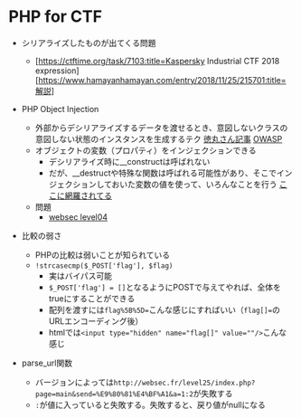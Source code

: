 # PHP for CTF

- シリアライズしたものが出てくる問題
    - [https://ctftime.org/task/7103:title=Kaspersky Industrial CTF 2018 expression] [https://www.hamayanhamayan.com/entry/2018/11/25/215701:title=解説]

- PHP Object Injection
    - 外部からデシリアライズするデータを渡せるとき、意図しないクラスの意図しない状態のインスタンスを生成するテク [徳丸さん記事](https://blog.tokumaru.org/2017/09/introduction-to-object-injection.html) [OWASP](https://owasp.org/www-community/vulnerabilities/PHP_Object_Injection)
    - オブジェクトの変数（プロパティ）をインジェクションできる
        - デシリアライズ時に__constructは呼ばれない
        - だが、__destructや特殊な関数は呼ばれる可能性があり、そこでインジェクションしておいた変数の値を使って、いろんなことを行う [ここに網羅されてる](http://www.1x1.jp/blog/2010/11/php_unserialize_do_not_call_destruct.html)
    - 問題
        - [websec level04](http://websec.fr/)

- 比較の弱さ
    - PHPの比較は弱いことが知られている
    - `!strcasecmp($_POST['flag'], $flag)`
        - 実はバイパス可能
        - `$_POST['flag'] = []`となるようにPOSTで与えてやれば、全体をtrueにすることができる
        - 配列を渡すには`flag%5B%5D=`こんな感じにすればいい（`flag[]=`のURLエンコーディング後）
        - htmlでは`<input type="hidden" name="flag[]" value=""/>`こんな感じ

- parse_url関数
    - バージョンによっては`http://websec.fr/level25/index.php?page=main&send=%E9%80%81%E4%BF%A1&a=1:2`が失敗する
    - `:`が値に入っていると失敗する。失敗すると、戻り値がnullになる
